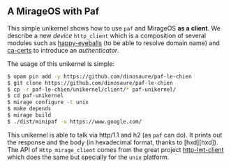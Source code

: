 ## A MirageOS with Paf

This simple unikernel shows how to use `paf` and MirageOS **as a client**. We
describe a new _device_ `http_client` which is a composition of several modules
such as [happy-eyeballs][happy-eyeballs] (to be able to resolve domain name)
and [ca-certs][ca-certs] to introduce an _authenticator_.

The usage of this unikernel is simple:
```sh
$ opam pin add -y https://github.com/dinosaure/paf-le-chien
$ git clone https://github.com/dinosaure/paf-le-chien
$ cp -r paf-le-chien/unikernel/client/* paf-unikernel/
$ cd paf-unikernel
$ mirage configure -t unix
$ make depends
$ mirage build
$ ./dist/minipaf -u https://www.google.com/
```

This unikernel is able to talk via http/1.1 and h2 (as `paf` can do). It prints
out the response and the body (in hexadecimal format, thanks to [hxd][hxd]).
The API of `Http_mirage_client` comes from the great project
[http-lwt-client][http-lwt-client] which does the same but specially for the
`unix` platform.

[happy-eyeballs]: https://github.com/roburio/happy-eyeballs
[ca-certs]: https://github.com/mirage/ca-certs
[http-lwt-client]: https://github.com/roburio/http-lwt-client

